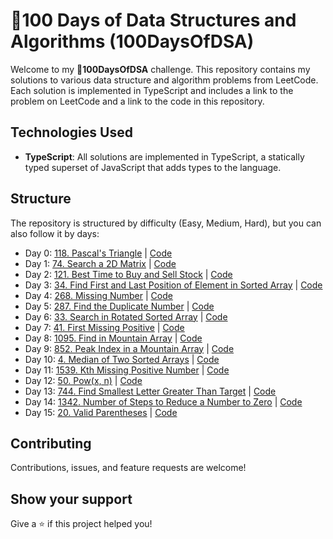 # 🚀100 Days of Data Structures and Algorithms (100DaysOfDSA)

Welcome to my **🚀100DaysOfDSA** challenge. This repository contains my solutions to various data structure and algorithm problems from LeetCode. Each solution is implemented in TypeScript and includes a link to the problem on LeetCode and a link to the code in this repository.

## Technologies Used

- **TypeScript**: All solutions are implemented in TypeScript, a statically typed superset of JavaScript that adds types to the language.

## Structure

The repository is structured by difficulty (Easy, Medium, Hard), but you can also follow it by days:

- Day 0: [118. Pascal's Triangle](https://leetcode.com/problems/pascals-triangle/) | [Code](/Easy/118%20Pascals%20Triangle.ts)
- Day 1: [74. Search a 2D Matrix](https://leetcode.com/problems/search-a-2d-matrix) | [Code](/Medium/74%20Search%20a%202D%20Matrix.ts)
- Day 2: [121. Best Time to Buy and Sell Stock](https://leetcode.com/problems/best-time-to-buy-and-sell-stock) | [Code](/Easy/121%20Best%20Time%20to%20Buy%20and%20Sell%20Stock.ts)
- Day 3: [34. Find First and Last Position of Element in Sorted Array](https://leetcode.com/problems/find-first-and-last-position-of-element-in-sorted-array) | [Code](/Medium/34%20Find%20First%20and%20Last%20Position%20of%20Element%20in%20Sorted%20Array.ts)
- Day 4: [268. Missing Number](https://leetcode.com/problems/missing-number) | [Code](/Easy/268%20Missing%20Number.ts)
- Day 5: [287. Find the Duplicate Number](https://leetcode.com/problems/find-the-duplicate-number) | [Code](/Medium/287%20Find%20the%20Duplicate%20Number.ts)
- Day 6: [33. Search in Rotated Sorted Array](https://leetcode.com/problems/search-in-rotated-sorted-array) | [Code](/Medium/33%20Search%20in%20Rotated%20Sorted%20Array.ts)
- Day 7: [41. First Missing Positive](https://leetcode.com/problems/first-missing-positive) | [Code](/Hard/41%20First%20Missing%20Positive.ts)
- Day 8: [1095. Find in Mountain Array](https://leetcode.com/problems/find-in-mountain-array/) | [Code](/Hard/1095%20Find%20in%20Mountain%20Array.ts)
- Day 9: [852. Peak Index in a Mountain Array](https://leetcode.com/problems/peak-index-in-a-mountain-array/description/) | [Code](/Medium/852%20Peak%20Index%20in%20a%20Mountain%20Array.ts)
- Day 10: [4. Median of Two Sorted Arrays](https://leetcode.com/problems/median-of-two-sorted-arrays/) | [Code](/Hard/4%20Median%20of%20Two%20Sorted%20Arrays.ts)
- Day 11: [1539. Kth Missing Positive Number](https://leetcode.com/problems/kth-missing-positive-number/description/) | [Code](/Easy/1539%20Kth%20Missing%20Positive%20Number.ts)
- Day 12: [50. Pow(x, n)](https://leetcode.com/problems/powx-n/description/) | [Code](</Medium//50%20Pow(x,%20n).ts>)
- Day 13: [744. Find Smallest Letter Greater Than Target](https://leetcode.com/problems/find-smallest-letter-greater-than-target/description/) | [Code](/Easy//744%20Find%20Smallest%20Letter%20Greater%20Than%20Target.ts)
- Day 14: [1342. Number of Steps to Reduce a Number to Zero](https://leetcode.com/problems/number-of-steps-to-reduce-a-number-to-zero/description/) | [Code](/Easy/1342%20Number%20of%20Steps%20to%20Reduce%20a%20Number%20to%20Zero.ts)
- Day 15: [20. Valid Parentheses](https://leetcode.com/problems/valid-parentheses/description/) | [Code](/Easy/20%20Valid%20Parentheses.ts)

## Contributing

Contributions, issues, and feature requests are welcome!

## Show your support

Give a ⭐️ if this project helped you!
